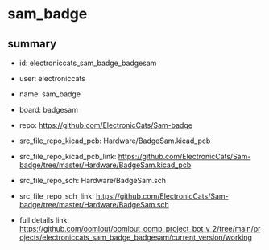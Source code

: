 # sam_badge
 
## summary 
* id: electroniccats_sam_badge_badgesam
* user: electroniccats
* name: sam_badge
* board: badgesam
* repo: https://github.com/ElectronicCats/Sam-badge
* src_file_repo_kicad_pcb: Hardware/BadgeSam.kicad_pcb
* src_file_repo_kicad_pcb_link: https://github.com/ElectronicCats/Sam-badge/tree/master/Hardware/BadgeSam.kicad_pcb


* src_file_repo_sch: Hardware/BadgeSam.sch
* src_file_repo_sch_link: https://github.com/ElectronicCats/Sam-badge/tree/master/Hardware/BadgeSam.sch
* full details link: https://github.com/oomlout/oomlout_oomp_project_bot_v_2/tree/main/projects/electroniccats_sam_badge_badgesam/current_version/working  






